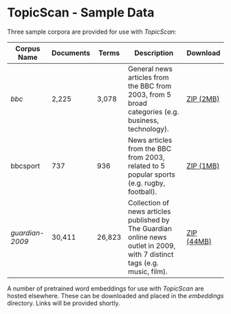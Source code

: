 # TopicScan - Sample Data

Three sample corpora are provided for use with *TopicScan*:

| Corpus Name       | Documents | Terms | Description                                                                                             | Download   |
|---------------|-----------|-------|---------------------------------------------------------------------------------------------------------|------------|
| *bbc*           | 2,225      | 3,078  | General news articles from the BBC from 2003, from 5 broad categories (e.g. business, technology).                                  | [ZIP (2MB)](corpora/bbc.zip)  |
| bbcsport      | 737       | 936   |  News articles from the BBC from 2003, related to 5 popular sports (e.g. rugby, football).                               | [ZIP (1MB)](corpora/bbcsport.zip)  |
| *guardian-2009* | 30,411     | 26,823 | Collection of news articles published by The Guardian online news outlet in 2009, with 7 distinct tags (e.g. music, film). | [ZIP (44MB)](corpora/guardian-2009.zip) |

A number of pretrained word embeddings for use with *TopicScan* are hosted elsewhere. These can be downloaded and placed in the *embeddings* directory. Links will be provided shortly.

